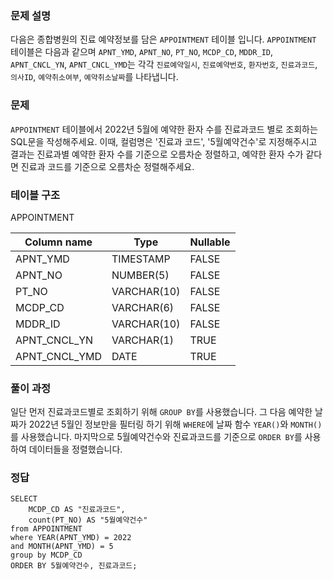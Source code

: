 <h3 id="문제-설명">문제 설명</h3>
<p>다음은 종합병원의 진료 예약정보를 담은 <code>APPOINTMENT</code> 테이블 입니다.
<code>APPOINTMENT</code> 테이블은 다음과 같으며 <code>APNT_YMD</code>, <code>APNT_NO</code>, <code>PT_NO</code>, <code>MCDP_CD</code>, <code>MDDR_ID</code>, <code>APNT_CNCL_YN</code>, <code>APNT_CNCL_YMD</code>는 각각 <code>진료예약일시</code>, <code>진료예약번호</code>, <code>환자번호</code>, <code>진료과코드</code>, <code>의사ID</code>, <code>예약취소여부</code>, <code>예약취소날짜</code>를 나타냅니다.</p>
<h3 id="문제">문제</h3>
<p><code>APPOINTMENT</code> 테이블에서 2022년 5월에 예약한 환자 수를 진료과코드 별로 조회하는 SQL문을 작성해주세요. 이때, 컬럼명은 '진료과 코드', '5월예약건수'로 지정해주시고 결과는 진료과별 예약한 환자 수를 기준으로 오름차순 정렬하고, 예약한 환자 수가 같다면 진료과 코드를 기준으로 오름차순 정렬해주세요.</p>
<h3 id="테이블-구조">테이블 구조</h3>
<p>APPOINTMENT</p>
<table>
<thead>
<tr>
<th>Column name</th>
<th>Type</th>
<th>Nullable</th>
</tr>
</thead>
<tbody><tr>
<td>APNT_YMD</td>
<td>TIMESTAMP</td>
<td>FALSE</td>
</tr>
<tr>
<td>APNT_NO</td>
<td>NUMBER(5)</td>
<td>FALSE</td>
</tr>
<tr>
<td>PT_NO</td>
<td>VARCHAR(10)</td>
<td>FALSE</td>
</tr>
<tr>
<td>MCDP_CD</td>
<td>VARCHAR(6)</td>
<td>FALSE</td>
</tr>
<tr>
<td>MDDR_ID</td>
<td>VARCHAR(10)</td>
<td>FALSE</td>
</tr>
<tr>
<td>APNT_CNCL_YN</td>
<td>VARCHAR(1)</td>
<td>TRUE</td>
</tr>
<tr>
<td>APNT_CNCL_YMD</td>
<td>DATE</td>
<td>TRUE</td>
</tr>
</tbody></table>
<h3 id="풀이-과정">풀이 과정</h3>
<p>일단 먼저 진료과코드별로 조회하기 위해 <code>GROUP BY</code>를 사용했습니다. 그 다음 예약한 날짜가 2022년 5월인 정보만을 필터링 하기 위해 <code>WHERE</code>에 날짜 함수 <code>YEAR()</code>와 <code>MONTH()</code>를 사용했습니다. 마지막으로 5월예약건수와 진료과코드를 기준으로 <code>ORDER BY</code>를 사용하여 데이터들을 정렬했습니다.</p>
<h3 id="정답">정답</h3>
<pre><code class="language-sql">SELECT
    MCDP_CD AS &quot;진료과코드&quot;,
    count(PT_NO) AS &quot;5월예약건수&quot;
from APPOINTMENT
where YEAR(APNT_YMD) = 2022
and MONTH(APNT_YMD) = 5
group by MCDP_CD
ORDER BY 5월예약건수, 진료과코드;</code></pre>